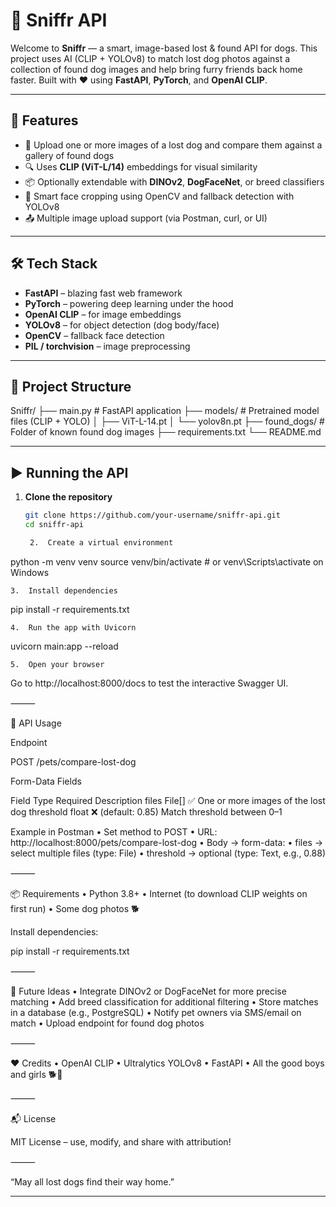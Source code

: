 


# 🐾 Sniffr API

Welcome to **Sniffr** — a smart, image-based lost & found API for dogs. This project uses AI (CLIP + YOLOv8) to match lost dog photos against a collection of found dog images and help bring furry friends back home faster. Built with ❤️ using **FastAPI**, **PyTorch**, and **OpenAI CLIP**.

---

## 🚀 Features

- 🐶 Upload one or more images of a lost dog and compare them against a gallery of found dogs
- 🔍 Uses **CLIP (ViT-L/14)** embeddings for visual similarity
- 📦 Optionally extendable with **DINOv2**, **DogFaceNet**, or breed classifiers
- 🧠 Smart face cropping using OpenCV and fallback detection with YOLOv8
- 📤 Multiple image upload support (via Postman, curl, or UI)

---

## 🛠 Tech Stack

- **FastAPI** – blazing fast web framework
- **PyTorch** – powering deep learning under the hood
- **OpenAI CLIP** – for image embeddings
- **YOLOv8** – for object detection (dog body/face)
- **OpenCV** – fallback face detection
- **PIL / torchvision** – image preprocessing

---

## 📂 Project Structure

Sniffr/
├── main.py               # FastAPI application
├── models/               # Pretrained model files (CLIP + YOLO)
│   ├── ViT-L-14.pt
│   └── yolov8n.pt
├── found_dogs/           # Folder of known found dog images
├── requirements.txt
└── README.md

---

## ▶️ Running the API

1. **Clone the repository**  
   ```bash
   git clone https://github.com/your-username/sniffr-api.git
   cd sniffr-api

	2.	Create a virtual environment

python -m venv venv
source venv/bin/activate  # or venv\Scripts\activate on Windows


	3.	Install dependencies

pip install -r requirements.txt


	4.	Run the app with Uvicorn

uvicorn main:app --reload


	5.	Open your browser
Go to http://localhost:8000/docs to test the interactive Swagger UI.

⸻

📸 API Usage

Endpoint

POST /pets/compare-lost-dog

Form-Data Fields

Field	Type	Required	Description
files	File[]	✅	One or more images of the lost dog
threshold	float	❌	(default: 0.85) Match threshold between 0–1

Example in Postman
	•	Set method to POST
	•	URL: http://localhost:8000/pets/compare-lost-dog
	•	Body → form-data:
	•	files → select multiple files (type: File)
	•	threshold → optional (type: Text, e.g., 0.88)

⸻

📦 Requirements
	•	Python 3.8+
	•	Internet (to download CLIP weights on first run)
	•	Some dog photos 🐕

Install dependencies:

pip install -r requirements.txt


⸻

🧠 Future Ideas
	•	Integrate DINOv2 or DogFaceNet for more precise matching
	•	Add breed classification for additional filtering
	•	Store matches in a database (e.g., PostgreSQL)
	•	Notify pet owners via SMS/email on match
	•	Upload endpoint for found dog photos

⸻

❤️ Credits
	•	OpenAI CLIP
	•	Ultralytics YOLOv8
	•	FastAPI
	•	All the good boys and girls 🐕🐾

⸻

📬 License

MIT License – use, modify, and share with attribution!

⸻

“May all lost dogs find their way home.”

---
